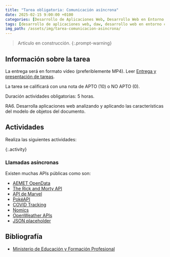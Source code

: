 ```yaml
---
title: "Tarea obligatoria: Comunicación asíncrona"
date: 2025-02-15 9:00:00 +0100
categories: [Desarrollo de Aplicaciones Web, Desarrollo Web en Entorno Cliente]
tags: [desarrollo de aplicaciones web, daw, desarrollo web en entorno cliente, dwec, practica, tarea, javascript]
img_path: /assets/img/tarea-comunicacion-asincrona/
---
```


> Artículo en construcción.
{:.prompt-warning}

## Información sobre la tarea

La entrega será en formato vídeo (preferiblemente MP4). Leer [Entrega y presentación de tareas](/posts/entrega-presentacion-tareas/).

La tarea se calificará con una nota de APTO (10) o NO APTO (0).

Duración actividades obligatorias: 5 horas.

RA6. Desarrolla aplicaciones web analizando y aplicando las características del modelo de objetos del documento.

## Actividades

Realiza las siguientes actividades:

{:.activity}
### Llamadas asíncronas

Existen muchas APIs públicas como son:

- [AEMET OpenData](https://opendata.aemet.es/dist/index.html)
- [The Rick and Morty API](https://rickandmortyapi.com/)
- [API de Marvel](https://developer.marvel.com/)
- [PokéAPI](https://pokeapi.co/)
- [COVID Tracking](https://covidtracking.com/data)
- [Nomics](https://nomics.com/)
- [OpenWeather APIs](https://openweathermap.org/api)
- [JSON placeholder](https://jsonplaceholder.typicode.com/)

## Bibliografía

- [Ministerio de Educación y Formación Profesional](https://www.educacionyfp.gob.es/portada.html)
